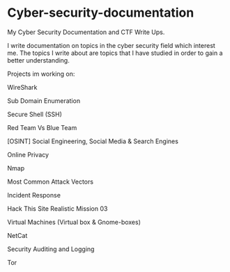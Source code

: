 # Cyber-security-documentation
My Cyber Security Documentation and CTF Write Ups.

I write documentation on topics in the cyber security field which interest me. The topics I write about are topics that I have studied in order to gain a better understanding.

Projects im working on:

WireShark

Sub Domain Enumeration

Secure Shell (SSH)

Red Team Vs Blue Team

[OSINT] Social Engineering, Social Media & Search Engines

Online Privacy

Nmap

Most Common Attack Vectors

Incident Response

Hack This Site Realistic Mission 03

Virtual Machines (Virtual box & Gnome-boxes)

NetCat

Security Auditing and Logging 

Tor

